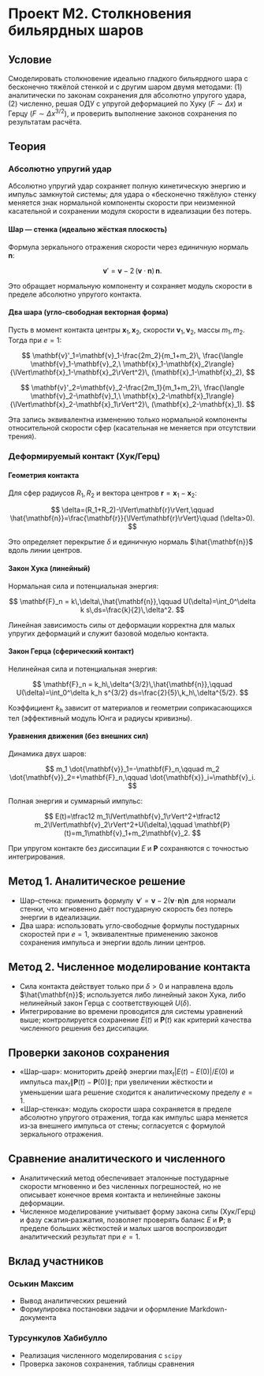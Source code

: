 # Проект М2. Столкновения бильярдных шаров

## Условие
Смоделировать столкновение идеально гладкого бильярдного шара с бесконечно тяжёлой стенкой и с другим шаром двумя методами: (1) аналитически по законам сохранения для абсолютно упругого удара, (2) численно, решая ОДУ с упругой деформацией по Хуку ($F \sim \Delta x$) и Герцу ($F \sim \Delta x^{3/2}$), и проверить выполнение законов сохранения по результатам расчёта.

## Теория

### Абсолютно упругий удар
Абсолютно упругий удар сохраняет полную кинетическую энергию и импульс замкнутой системы; для удара о «бесконечно тяжёлую» стенку меняется знак нормальной компоненты скорости при неизменной касательной и сохранении модуля скорости в идеализации без потерь.

#### Шар — стенка (идеально жёсткая плоскость)
Формула зеркального отражения скорости через единичную нормаль $\mathbf{n}$:

$$
\mathbf{v}'=\mathbf{v}-2\,(\mathbf{v}\cdot \mathbf{n})\,\mathbf{n}.
$$

Это обращает нормальную компоненту и сохраняет модуль скорости в пределе абсолютно упругого контакта.

#### Два шара (угло‑свободная векторная форма)
Пусть в момент контакта центры $\mathbf{x}_1,\mathbf{x}_2$, скорости $\mathbf{v}_1,\mathbf{v}_2$, массы $m_1,m_2$. Тогда при $e=1$:

$$
\mathbf{v}'_1=\mathbf{v}_1-\frac{2m_2}{m_1+m_2}\,
\frac{\langle \mathbf{v}_1-\mathbf{v}_2,\ \mathbf{x}_1-\mathbf{x}_2\rangle}{\lVert\mathbf{x}_1-\mathbf{x}_2\rVert^2}\,
(\mathbf{x}_1-\mathbf{x}_2),
$$

$$
\mathbf{v}'_2=\mathbf{v}_2-\frac{2m_1}{m_1+m_2}\,
\frac{\langle \mathbf{v}_2-\mathbf{v}_1,\ \mathbf{x}_2-\mathbf{x}_1\rangle}{\lVert\mathbf{x}_2-\mathbf{x}_1\rVert^2}\,
(\mathbf{x}_2-\mathbf{x}_1).
$$

Эта запись эквивалентна изменению только нормальной компоненты относительной скорости сфер (касательная не меняется при отсутствии трения).

### Деформируемый контакт (Хук/Герц)

#### Геометрия контакта
Для сфер радиусов $R_1,R_2$ и вектора центров $\mathbf{r}=\mathbf{x}_1-\mathbf{x}_2$:

$$
\delta=(R_1+R_2)-\lVert\mathbf{r}\rVert,\qquad
\hat{\mathbf{n}}=\frac{\mathbf{r}}{\lVert\mathbf{r}\rVert}\quad (\delta>0).
$$

Это определяет перекрытие $\delta$ и единичную нормаль $\hat{\mathbf{n}}$ вдоль линии центров.

#### Закон Хука (линейный)
Нормальная сила и потенциальная энергия:

$$
\mathbf{F}_n = k\,\delta\,\hat{\mathbf{n}},\qquad
U(\delta)=\int_0^\delta k s\,ds=\frac{k}{2}\,\delta^2.
$$

Линейная зависимость силы от деформации корректна для малых упругих деформаций и служит базовой моделью контакта.

#### Закон Герца (сферический контакт)
Нелинейная сила и потенциальная энергия:

$$
\mathbf{F}_n = k_h\,\delta^{3/2}\,\hat{\mathbf{n}},\qquad
U(\delta)=\int_0^\delta k_h s^{3/2} ds=\frac{2}{5}\,k_h\,\delta^{5/2}.
$$

Коэффициент $k_h$ зависит от материалов и геометрии соприкасающихся тел (эффективный модуль Юнга и радиусы кривизны).

#### Уравнения движения (без внешних сил)
Динамика двух шаров:

$$
m_1 \dot{\mathbf{v}}_1=-\mathbf{F}_n,\qquad
m_2 \dot{\mathbf{v}}_2=+\mathbf{F}_n,\qquad
\dot{\mathbf{x}}_i=\mathbf{v}_i.
$$

Полная энергия и суммарный импульс:

$$
E(t)=\tfrac12 m_1\lVert\mathbf{v}_1\rVert^2+\tfrac12 m_2\lVert\mathbf{v}_2\rVert^2+U(\delta),\qquad
\mathbf{P}(t)=m_1\mathbf{v}_1+m_2\mathbf{v}_2.
$$

При упругом контакте без диссипации $E$ и $\mathbf{P}$ сохраняются с точностью интегрирования.

## Метод 1. Аналитическое решение
- Шар–стенка: применить формулу $\,\mathbf{v}'=\mathbf{v}-2(\mathbf{v}\!\cdot\!\mathbf{n})\mathbf{n}\,$ для нормали стенки, что мгновенно даёт постударную скорость без потерь энергии в идеализации.
- Два шара: использовать угло‑свободные формулы постударных скоростей при $e=1$, эквивалентные применению законов сохранения импульса и энергии вдоль линии центров.

## Метод 2. Численное моделирование контакта
- Сила контакта действует только при $\delta>0$ и направлена вдоль $\hat{\mathbf{n}}$; используется либо линейный закон Хука, либо нелинейный закон Герца с соответствующей $U(\delta)$.
- Интегрирование во времени проводится для системы уравнений выше; контролируется сохранение $E(t)$ и $\mathbf{P}(t)$ как критерий качества численного решения без диссипации.

## Проверки законов сохранения
- «Шар–шар»: мониторить дрейф энергии $\max_t |E(t)-E(0)|/E(0)$ и импульса $\max_t \lVert\mathbf{P}(t)-\mathbf{P}(0)\rVert$; при увеличении жёсткости и уменьшении шага решение сходится к аналитическому пределу $e=1$.
- «Шар–стенка»: модуль скорости шара сохраняется в пределе абсолютно упругого отражения, тогда как импульс шара меняется из‑за внешнего импульса от стены; согласуется с формулой зеркального отражения.

## Сравнение аналитического и численного
- Аналитический метод обеспечивает эталонные постударные скорости мгновенно и без численных погрешностей, но не описывает конечное время контакта и нелинейные законы деформации.
- Численное моделирование учитывает форму закона силы (Хук/Герц) и фазу сжатия‑разжатия, позволяет проверять баланс $E$ и $\mathbf{P}$; в пределе больших жёсткостей и малых шагов воспроизводит аналитический результат при $e=1$.

## Вклад участников

### Оськин Максим

- Вывод аналитических решений
- Формулировка постановки задачи и оформление Markdown-документа

### Турсункулов Хабибулло

- Реализация численного моделирования с `scipy`
- Проверка законов сохранения, таблицы сравнения
